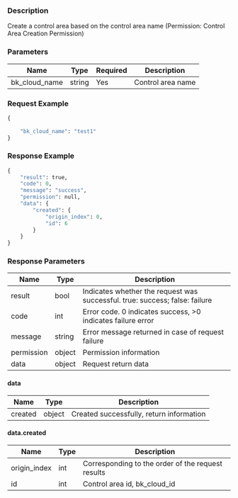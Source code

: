### Description

Create a control area based on the control area name (Permission: Control Area Creation Permission)

### Parameters

| Name          | Type   | Required | Description       |
|---------------|--------|----------|-------------------|
| bk_cloud_name | string | Yes      | Control area name |

### Request Example

```python
{
    
    "bk_cloud_name": "test1"
}
```

### Response Example

```python
{
    "result": true,
    "code": 0,
    "message": "success",
    "permission": null,
    "data": {
        "created": {
            "origin_index": 0,
            "id": 6
        }
    }
}
```

### Response Parameters

| Name       | Type   | Description                                                                 |
|------------|--------|-----------------------------------------------------------------------------|
| result     | bool   | Indicates whether the request was successful. true: success; false: failure |
| code       | int    | Error code. 0 indicates success, >0 indicates failure error                 |
| message    | string | Error message returned in case of request failure                           |
| permission | object | Permission information                                                      |
| data       | object | Request return data                                                         |

#### data

| Name    | Type   | Description                              |
|---------|--------|------------------------------------------|
| created | object | Created successfully, return information |

#### data.created

| Name         | Type | Description                                       |
|--------------|------|---------------------------------------------------|
| origin_index | int  | Corresponding to the order of the request results |
| id           | int  | Control area id, bk_cloud_id                      |
